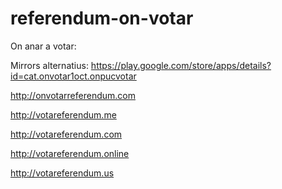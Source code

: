 # referendum-on-votar

On anar a votar:

Mirrors alternatius:
https://play.google.com/store/apps/details?id=cat.onvotar1oct.onpucvotar

http://onvotarreferendum.com

http://votareferendum.me

http://votareferendum.com

http://votareferendum.online

http://votareferendum.us
